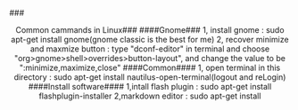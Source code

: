 ###<center>Common cammands in Linux###
####Gnome###
	1, install gnome : sudo apt-get install gnome(gnome classic is the best for me)
    2, recover minimize and maxmize button : type "dconf-editor" in terminal and choose "org>gnome>shell>overrides>button-layout", and change the value to be ":minimize,maximize,close"
####Common####
	1, open terminal in this directory : sudo apt-get install nautilus-open-terminal(logout and reLogin)
####Install software####
	1,intall flash plugin : sudo apt-get install flashplugin-installer
	2,markdown editor : sudo apt-get install 
